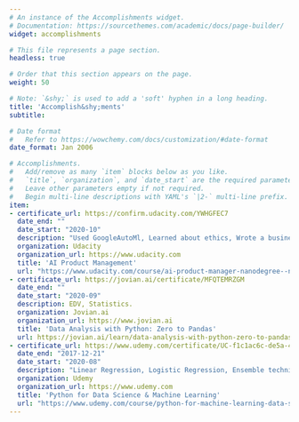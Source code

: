 ```yaml
---
# An instance of the Accomplishments widget.
# Documentation: https://sourcethemes.com/academic/docs/page-builder/
widget: accomplishments

# This file represents a page section.
headless: true

# Order that this section appears on the page.
weight: 50

# Note: `&shy;` is used to add a 'soft' hyphen in a long heading.
title: 'Accomplish&shy;ments'
subtitle:

# Date format
#   Refer to https://wowchemy.com/docs/customization/#date-format
date_format: Jan 2006

# Accomplishments.
#   Add/remove as many `item` blocks below as you like.
#   `title`, `organization`, and `date_start` are the required parameters.
#   Leave other parameters empty if not required.
#   Begin multi-line descriptions with YAML's `|2-` multi-line prefix.
item:
- certificate_url: https://confirm.udacity.com/YWHGFEC7
  date_end: ""
  date_start: "2020-10"
  description: "Used GoogleAutoMl, Learned about ethics, Wrote a business proposal"
  organization: Udacity
  organization_url: https://www.udacity.com
  title: 'AI Product Management'
  url: "https://www.udacity.com/course/ai-product-manager-nanodegree--nd088"
- certificate_url: https://jovian.ai/certificate/MFQTEMRZGM
  date_end: ""
  date_start: "2020-09"
  description: EDV, Statistics.
  organization: Jovian.ai
  organization_url: https://www.jovian.ai
  title: 'Data Analysis with Python: Zero to Pandas'
  url: https://jovian.ai/learn/data-analysis-with-python-zero-to-pandas
- certificate_url: https://www.udemy.com/certificate/UC-f1c1ac6c-de5a-4f57-9280-c7de4e74ad6f/
  date_end: "2017-12-21"
  date_start: "2020-08"
  description: "Linear Regression, Logistic Regression, Ensemble techniques e.t.c"
  organization: Udemy
  organization_url: https://www.udemy.com
  title: 'Python for Data Science & Machine Learning'
  url: "https://www.udemy.com/course/python-for-machine-learning-data-science-masterclass/"
---
```

